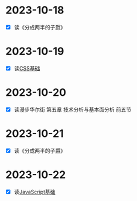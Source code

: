 # 2023-10-18
- [x] 读《分成两半的子爵》

# 2023-10-19
- [x] 读[CSS基础](https://developer.mozilla.org/zh-CN/docs/Learn/Getting_started_with_the_web/CSS_basics)

# 2023-10-20
- [x] 读漫步华尔街 第五章 技术分析与基本面分析 前五节

# 2023-10-21
- [x] 读《分成两半的子爵》
# 2023-10-22
- [x] 读[JavaScript基础](https://developer.mozilla.org/zh-CN/docs/Learn/Getting_started_with_the_web/JavaScript_basics)